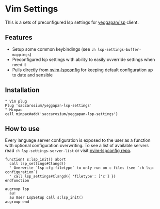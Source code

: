 # Vim Settings

This is a sets of preconfigured lsp settings for [yeggapan/lsp](https://github.com/yegappan/lsp) client.

## Features

- Setup some common keybindings (see `:h lsp-settings-buffer-mappings`)
- Preconfigured lsp settings with ability to easily ovverride settings when
  need it
- Pulls directly from [nvim-lspconfig](https://github.com/neovim/nvim-lspconfig) 
  for keeping default configuration up to date and sensible

## Installation

```vim
" Vim plug
Plug 'saccarosium/yeggapan-lsp-settings'
" Minpac
call minpac#add('saccarosium/yeggapan-lsp-settings')
```

## How to use

Every language server configuration is exposed to the user as a function with
optional configuration overwriting. To see a list of available servers read `:h
lsp-settings-server-list` or visit [nvim-lspconfig repo](https://github.com/neovim/nvim-lspconfig/tree/master/doc).

```vim
function! s:lsp_init() abort
  call lsp_settings#Clangd()
  " Overwrite `lsp-cfg-filetype` to only run on c files (see `:h lsp-configuration`)
  " call lsp_settings#Clangd({ 'filetype': ['c'] })
endfunction

augroup lsp
  au!
  au User LspSetup call s:lsp_init()
augroup end
```
